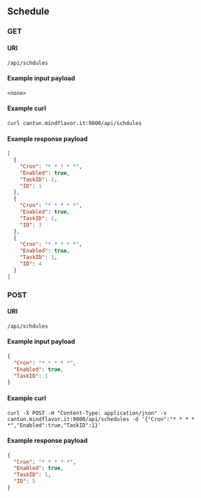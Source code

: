 ## Schedule

### GET

#### URI

```
/api/schdules
```

#### Example input payload

```
<none>
```

#### Example curl

```
curl cantun.mindflavor.it:9000/api/schdules
```

#### Example response payload

 ```json
 [
   {
     "Cron": "* * * * *",
     "Enabled": true,
     "TaskID": 1,
     "ID": 1
   },
   {
     "Cron": "* * * * *",
     "Enabled": true,
     "TaskID": 1,
     "ID": 3
   },
   {
     "Cron": "* * * * *",
     "Enabled": true,
     "TaskID": 1,
     "ID": 4
   }
 ]
```

### POST

#### URI

```
/api/schdules
```

#### Example input payload

```json
{
  "Cron": "* * * * *",
  "Enabled": true,
  "TaskID": 1
}
```

#### Example curl

```
curl -X POST -H "Content-Type: application/json" -v cantun.mindflavor.it:9000/api/schedules -d '{"Cron":"* * * * *","Enabled":true,"TaskID":1}'
```

#### Example response payload

 ```json
 {
   "Cron": "* * * * *",
   "Enabled": true,
   "TaskID": 1,
   "ID": 5
 }
```
